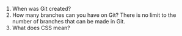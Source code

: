 1. When was Git created?
2. How many branches can you have on Git?
There is no limit to the number of branches that can be made in Git.
3. What does CSS mean?